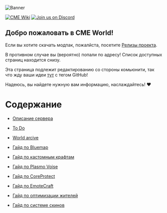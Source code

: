 ![Banner](https://github.com/Kr1sper59/CME_World_wiki/blob/main/Images/Main.gif)

[![CME Wiki](https://github.com/Kr1sper59/CME-Hub/blob/main/Images/CME%20Wiki.png)](https://kr1sper.gitbook.io/cme-wiki)
[![Join us on Discord](https://github.com/Kr1sper59/CME-Hub/blob/main/Images/Discord-Logo-White.png)](https://discord.gg/b4DZ4jy)

## Добро пожаловать в CME World!

Если вы хотите скачать модпак, пожалйста, посетите [Релизы проекта](https://github.com/Kr1sper59/CME-Hub/releases/tag/Modpack).

В противном случае вы (вероятно) попали по адресу! Список доступных страниц находится снизу.

Эта страница подлежит редактированию со стороны комьюнити, так что жду ваши идеи [тут](https://ptb.discord.com/channels/1366778927728693389/1367805808426881065) с тегом GitHub!

Надеюсь, вы найдете нужную вам информацию, наслаждайтесь! ❤️

# Содержание

- [Описание сервера](https://github.com/Kr1sper59/CME_wiki/blob/main/Description.md)

- [To Do](https://github.com/Kr1sper59/CME/blob/main/To%20Do.md)

- [World arcive]()

- [Гайд по Bluemap](https://github.com/Kr1sper59/CME-Hub/blob/main/Guides/Bluemap-guide.md)

- [Гайд по кастомным крафтам](https://github.com/Kr1sper59/CME-Hub/blob/main/Guides/Custom-craft-Guide.md)

- [Гайд по Plasmo Voise](https://github.com/Kr1sper59/CME-Hub/blob/main/Guides/PlasmoVoise-Guide.md)

- [Гайд по CoreProtect](https://github.com/Kr1sper59/CME-Hub/blob/main/Guides/coreprotect-guide.md)

- [Гайд по EmoteCraft](https://github.com/Kr1sper59/CME-Hub/blob/main/Guides/emotecraft-guide.md)

- [Гайд по оптимизации жителей](https://github.com/Kr1sper59/CME-Hub/blob/main/Guides/emotecraft-guide.md)

- [Гайд по системе скинов](https://github.com/Kr1sper59/CME_wiki/blob/main/Guides/skin-guide.md)
